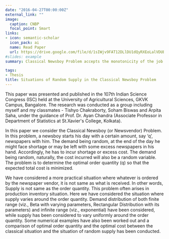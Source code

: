 ```yaml
---
date: "2016-04-27T00:00:00Z"
external_link: ""
image:
  caption: CNBP
  focal_point: Smart
links:
- icon: semantic-scholar
  icon_pack: ai
  name: Read Paper
  url: https://drive.google.com/file/d/1sIWjv9FAT12DLlDU1dQyRXEoLalVDUBU/view?usp=sharing
#slides: example
summary: Classical Newsboy Problem accepts the monotonicity of the job of newsboys but offers great profits. In this practical situation, newsboys has a certain amount of newspapers with them, the demand (X) of newspapers being random. In the following problem proposed considering two cases: supply of newspapers- when it is same and random with respect to order quantity, we derive the optimal order quantity using the cost function for different probability distributions which the demand follows, by mean minimizing technique and thus finding out total optimal cost.

tags:
- Thesis
title: Situations of Random Supply in the Classical Newsboy Problem
---
```


This paper was presented and published in the 107th Indian Science Congress (ISC) held at the University of Agricultural Sciences, GKVK Campus, Bangalore. The research was conducted as a group including myself and my classmates - Tishyo Chakraborty, Soham Biswas and Arpita Saha, under the guidance of Prof. Dr. Ayan Chandra (Associate Professor in Department of Statistics at St.Xavier's College, Kolkata).

In this paper we consider the Classical Newsboy (or Newsvendor) Problem. In this problem, a newsboy starts his day with a certain amount, say ‘q’, newspapers with him. The demand being random, at the end of the day he might face shortage or may be left with some excess newspapers in his hand. Accordingly, he has to incur shortage or excess cost. The demand being random, naturally, the cost incurred will also be a random variable. The problem is to determine the optimal order quantity (q) so that the expected total cost is minimized.

We have considered a more practical situation where whatever is ordered by the newspaper vendor, it is not same as what is received. In other words, Supply is not same as the order quantity. This problem often arises in production inventory situation. Here we have considered the situation where supply varies around the order quantity. Demand distribution of both finite range (viz., Beta with varying parameters, Rectangular Distribution with its parameters) and infinite range (viz., exponential) have been considered, while supply has been considered to vary uniformly around the order quantity. Some numerical examples have also been worked out and a comparison of optimal order quantity and the optimal cost between the classical situation and the situation of random supply has been conducted.
